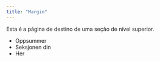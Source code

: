 ```yaml
---
title: "Margin"
---
```


Esta é a página de destino de uma seção de nível superior.

* Oppsummer
* Seksjonen din
* Her
